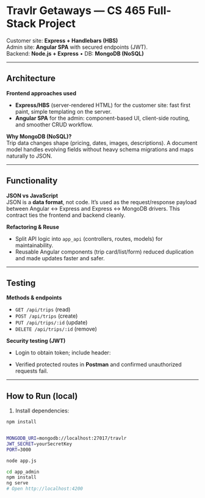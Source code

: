 # Travlr Getaways — CS 465 Full-Stack Project

Customer site: **Express + Handlebars (HBS)**  
Admin site: **Angular SPA** with secured endpoints (JWT).  
Backend: **Node.js + Express** • DB: **MongoDB (NoSQL)**

---

## Architecture
**Frontend approaches used**
- **Express/HBS** (server-rendered HTML) for the customer site: fast first paint, simple templating on the server.
- **Angular SPA** for the admin: component-based UI, client-side routing, and smoother CRUD workflow.

**Why MongoDB (NoSQL)?**  
Trip data changes shape (pricing, dates, images, descriptions). A document model handles evolving fields without heavy schema migrations and maps naturally to JSON.

---

## Functionality
**JSON vs JavaScript**  
JSON is a **data format**, not code. It’s used as the request/response payload between Angular ↔ Express and Express ↔ MongoDB drivers. This contract ties the frontend and backend cleanly.

**Refactoring & Reuse**  
- Split API logic into `app_api` (controllers, routes, models) for maintainability.  
- Reusable Angular components (trip card/list/form) reduced duplication and made updates faster and safer.

---

## Testing
**Methods & endpoints**  
- `GET /api/trips` (read)  
- `POST /api/trips` (create)  
- `PUT /api/trips/:id` (update)  
- `DELETE /api/trips/:id` (remove)

**Security testing (JWT)**  
- Login to obtain token; include header:


- Verified protected routes in **Postman** and confirmed unauthorized requests fail.

---

## How to Run (local)

1. Install dependencies:
 ```bash
 npm install


MONGODB_URI=mongodb://localhost:27017/travlr
JWT_SECRET=yourSecretKey
PORT=3000

node app.js

cd app_admin
npm install
ng serve
# Open http://localhost:4200
